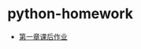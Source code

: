 # python-homework
- [第一章课后作业](https://github.com/yeshenlin/python-homework/blob/master/01_chapter/01_homework.md)